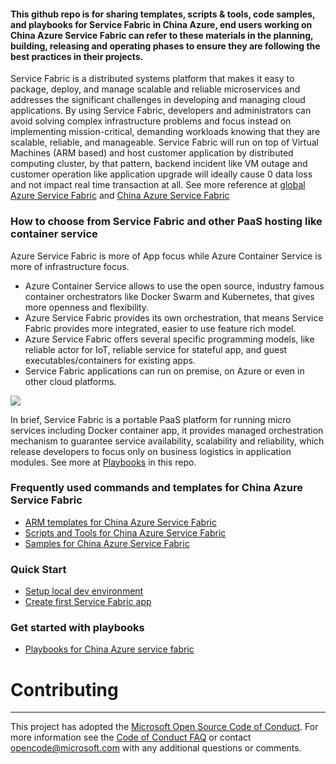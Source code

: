 #### This github repo is for sharing templates, scripts & tools, code samples, and playbooks for Service Fabric in China Azure, end users working on China Azure Service Fabric can refer to these materials in the planning, building, releasing and operating phases to ensure they are following the best practices in their projects.

Service Fabric is a distributed systems platform that makes it easy to package, deploy, and manage scalable and reliable microservices and addresses the significant challenges in developing and managing cloud applications. By using Service Fabric, developers and administrators can avoid solving complex infrastructure problems and focus instead on implementing mission-critical, demanding workloads knowing that they are scalable, reliable, and manageable. Service Fabric will run on top of Virtual Machines (ARM based) and host customer application by distributed computing cluster, by that pattern, backend incident like VM outage and customer operation like application upgrade will ideally cause 0 data loss and not impact real time transaction at all.
See more reference at <a href="https://azure.microsoft.com/en-us/documentation/articles/service-fabric-overview/" target="_blank">global Azure Service Fabric</a> and <a href="https://azure.microsoft.com/en-us/documentation/articles/service-fabric-overview/" target="_blank">China Azure Service Fabric</a>

### How to choose from Service Fabric and other PaaS hosting like container service
Azure Service Fabric is more of App focus while Azure Container Service is more of infrastructure focus. 
- Azure Container Service allows to use the open source, industry famous container orchestrators like Docker Swarm and Kubernetes, that gives more openness and flexibility.
- Azure Service Fabric provides its own orchestration, that means Service Fabric provides more integrated, easier to use feature rich model.
- Azure Service Fabric offers several specific programming models, like reliable actor for IoT, reliable service for stateful app, and guest executables/containers for existing apps.
- Service Fabric applications can run on premise, on Azure or even in other cloud platforms.

<img src="http://jianwstorage.blob.core.chinacloudapi.cn/gitpics/sfvsothers.png"></img>

In brief, Service Fabric is a portable PaaS platform for running micro services including Docker container app, it provides managed orchestration mechanism to guarantee service availability, scalability and reliability, which release developers to focus only on business logistics in application modules. See more at <a href="https://github.com/Azure/azureservicefabricchina/tree/master/Playbooks">Playbooks</a> in this repo.


### Frequently used commands and templates for China Azure Service Fabric
- <a href="https://github.com/Azure/azureservicefabricchina/tree/master/ARM%20Templates">ARM templates for China Azure Service Fabric</a></br>
- <a href="https://github.com/Azure/azureservicefabricchina/tree/master/Scripts%20and%20Tools">Scripts and Tools for China Azure Service Fabric</a></br>
- <a href="">Samples for China Azure Service Fabric</a></br>


### Quick Start
- <a href="https://azure.microsoft.com/en-us/documentation/articles/service-fabric-get-started/" target="_blank">Setup local dev environment</a></br>
- <a href="https://azure.microsoft.com/en-us/documentation/articles/service-fabric-create-your-first-application-in-visual-studio/" target="_blank">Create first Service Fabric app</a></br>



### Get started with playbooks</br>
- <a href="https://github.com/Azure/azureservicefabricchina/tree/master/Playbooks">Playbooks for China Azure service fabric</a></br>



# Contributing
----------------------------------------------------------------------------------------------------------------------------------
This project has adopted the [Microsoft Open Source Code of Conduct](https://opensource.microsoft.com/codeofconduct/). For more information see the [Code of Conduct FAQ](https://opensource.microsoft.com/codeofconduct/faq/) or contact [opencode@microsoft.com](mailto:opencode@microsoft.com) with any additional questions or comments.
